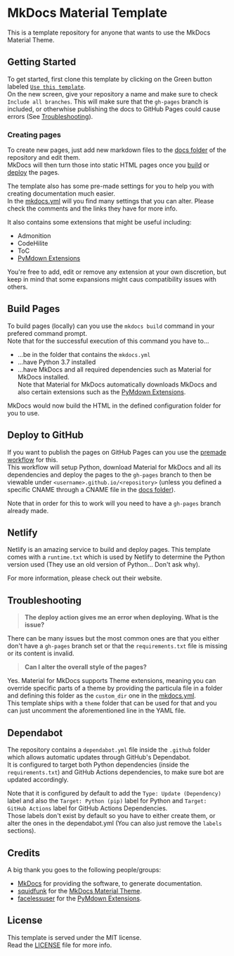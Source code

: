 [use]: https://github.com/Andre601/mkdocs-template/generate

[MkDocs]: https://www.mkdocs.org/

[squidfunk]: https://github.com/squidfunk
[MkDocs Material Theme]: https://github.com/squidfunk/mkdocs-material

[facelessuser]: https://github.com/facelessuser
[PyMdown Extensions]: https://github.com/facelessuser/pymdown-extensions/

[Netlify]: https://netlify.com

[mkdocs.yml]: https://github.com/Andre601/mkdocs-template/blob/master/mkdocs.yml
[docs folder]: https://github.com/Andre601/mkdocs-template/blob/master/docs
[workflow]: https://github.com/Andre601/mkdocs-template/blob/master/.github/workflows/deploy.yml

[LICENSE]: https://github.com/Andre601/mkdocs-template/blob/master/LICENSE

# MkDocs Material Template
This is a template repository for anyone that wants to use the MkDocs Material Theme.

## Getting Started
To get started, first clone this template by clicking on the Green button labeled [`Use this template`][use].  
On the new screen, give your repository a name and make sure to check `Include all branches`. This will make sure that the `gh-pages` branch is included, or otherwhise publishing the docs to GitHub Pages could cause errors (See [Troubleshooting](#troubleshooting)).

### Creating pages
To create new pages, just add new markdown files to the [docs folder] of the repository and edit them.  
MkDocs will then turn those into static HTML pages once you [build](#build-pages) or [deploy](#deploy-to-github) the pages.

The template also has some pre-made settings for you to help you with creating documentation much easier.  
In the [mkdocs.yml] will you find many settings that you can alter. Please check the comments and the links they have for more info.

It also contains some extensions that might be useful including:

- Admonition
- CodeHilite
- ToC
- [PyMdown Extensions]

You're free to add, edit or remove any extension at your own discretion, but keep in mind that some expansions might caus compatibility issues with others.

## Build Pages
To build pages (locally) can you use the `mkdocs build` command in your prefered command prompt.  
Note that for the successful execution of this command you have to...

- ...be in the folder that contains the `mkdocs.yml`
- ...have Python 3.7 installed
- ...have MkDocs and all required dependencies such as Material for MkDocs installed.  
Note that Material for MkDocs automatically downloads MkDocs and also certain extensions such as the [PyMdown Extensions].

MkDocs would now build the HTML in the defined configuration folder for you to use.

## Deploy to GitHub
If you want to publish the pages on GitHub Pages can you use the [premade workflow][workflow] for this.  
This workflow will setup Python, download Material for MkDocs and all its dependencies and deploy the pages to the `gh-pages` branch to then be viewable under `<username>.github.io/<repository>` (unless you defined a specific CNAME through a CNAME file in the [docs folder]).

Note that in order for this to work will you need to have a `gh-pages` branch already made.

## Netlify
Netlify is an amazing service to build and deploy pages. This template comes with a `runtime.txt` which is used by Netlify to determine the Python version used (They use an old version of Python... Don't ask why).

For more information, please check out their website.

## Troubleshooting
> **The deploy action gives me an error when deploying. What is the issue?**

There can be many issues but the most common ones are that you either don't have a `gh-pages` branch set or that the `requirements.txt` file is missing or its content is invalid.

> **Can I alter the overall style of the pages?**

Yes. Material for MkDocs supports Theme extensions, meaning you can override specific parts of a theme by providing the particula file in a folder and defining this folder as the `custom_dir` one in the [mkdocs.yml].  
This template ships with a `theme` folder that can be used for that and you can just uncomment the aforementioned line in the YAML file.

## Dependabot
The repository contains a `dependabot.yml` file inside the `.github` folder which allows automatic updates through GitHub's Dependabot.  
It is configured to target both Python dependencies (inside the `requirements.txt`) and GitHub Actions dependencies, to make sure bot are updated accordingly.

Note that it is configured by default to add the `Type: Update (Dependency)` label and also the `Target: Python (pip)` label for Python and `Target: GitHub Actions` label for GitHub Actions Dependencies.  
Those labels don't exist by default so you have to either create them, or alter the ones in the dependabot.yml (You can also just remove the `labels` sections).

## Credits
A big thank you goes to the following people/groups:

- [MkDocs] for providing the software, to generate documentation.
- [squidfunk] for the [MkDocs Material Theme].
- [facelessuser] for the [PyMdown Extensions].

## License
This template is served under the MIT license.  
Read the [LICENSE] file for more info.
